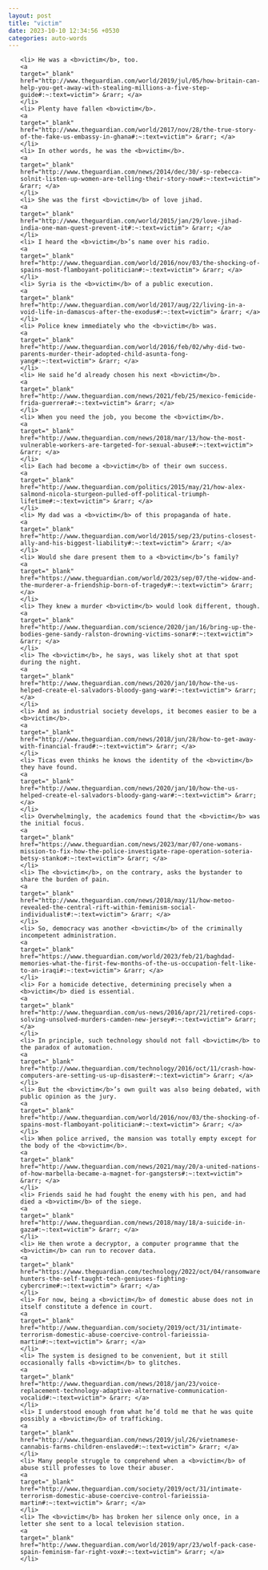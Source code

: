 ```yaml
---
layout: post
title: "victim"
date: 2023-10-10 12:34:56 +0530
categories: auto-words
---
```

<ol>

    <li> He was a <b>victim</b>, too.
    <a 
    target="_blank" 
    href="http://www.theguardian.com/world/2019/jul/05/how-britain-can-help-you-get-away-with-stealing-millions-a-five-step-guide#:~:text=victim"> &rarr; </a>
    </li>
    <li> Plenty have fallen <b>victim</b>.
    <a 
    target="_blank" 
    href="http://www.theguardian.com/world/2017/nov/28/the-true-story-of-the-fake-us-embassy-in-ghana#:~:text=victim"> &rarr; </a>
    </li>
    <li> In other words, he was the <b>victim</b>.
    <a 
    target="_blank" 
    href="http://www.theguardian.com/news/2014/dec/30/-sp-rebecca-solnit-listen-up-women-are-telling-their-story-now#:~:text=victim"> &rarr; </a>
    </li>
    <li> She was the first <b>victim</b> of love jihad.
    <a 
    target="_blank" 
    href="http://www.theguardian.com/world/2015/jan/29/love-jihad-india-one-man-quest-prevent-it#:~:text=victim"> &rarr; </a>
    </li>
    <li> I heard the <b>victim</b>’s name over his radio.
    <a 
    target="_blank" 
    href="http://www.theguardian.com/world/2016/nov/03/the-shocking-of-spains-most-flamboyant-politician#:~:text=victim"> &rarr; </a>
    </li>
    <li> Syria is the <b>victim</b> of a public execution.
    <a 
    target="_blank" 
    href="http://www.theguardian.com/world/2017/aug/22/living-in-a-void-life-in-damascus-after-the-exodus#:~:text=victim"> &rarr; </a>
    </li>
    <li> Police knew immediately who the <b>victim</b> was.
    <a 
    target="_blank" 
    href="http://www.theguardian.com/world/2016/feb/02/why-did-two-parents-murder-their-adopted-child-asunta-fong-yang#:~:text=victim"> &rarr; </a>
    </li>
    <li> He said he’d already chosen his next <b>victim</b>.
    <a 
    target="_blank" 
    href="http://www.theguardian.com/news/2021/feb/25/mexico-femicide-frida-guerrera#:~:text=victim"> &rarr; </a>
    </li>
    <li> When you need the job, you become the <b>victim</b>.
    <a 
    target="_blank" 
    href="http://www.theguardian.com/news/2018/mar/13/how-the-most-vulnerable-workers-are-targeted-for-sexual-abuse#:~:text=victim"> &rarr; </a>
    </li>
    <li> Each had become a <b>victim</b> of their own success.
    <a 
    target="_blank" 
    href="http://www.theguardian.com/politics/2015/may/21/how-alex-salmond-nicola-sturgeon-pulled-off-political-triumph-lifetime#:~:text=victim"> &rarr; </a>
    </li>
    <li> My dad was a <b>victim</b> of this propaganda of hate.
    <a 
    target="_blank" 
    href="http://www.theguardian.com/world/2015/sep/23/putins-closest-ally-and-his-biggest-liability#:~:text=victim"> &rarr; </a>
    </li>
    <li> Would she dare present them to a <b>victim</b>’s family?
    <a 
    target="_blank" 
    href="https://www.theguardian.com/world/2023/sep/07/the-widow-and-the-murderer-a-friendship-born-of-tragedy#:~:text=victim"> &rarr; </a>
    </li>
    <li> They knew a murder <b>victim</b> would look different, though.
    <a 
    target="_blank" 
    href="http://www.theguardian.com/science/2020/jan/16/bring-up-the-bodies-gene-sandy-ralston-drowning-victims-sonar#:~:text=victim"> &rarr; </a>
    </li>
    <li> The <b>victim</b>, he says, was likely shot at that spot during the night.
    <a 
    target="_blank" 
    href="http://www.theguardian.com/news/2020/jan/10/how-the-us-helped-create-el-salvadors-bloody-gang-war#:~:text=victim"> &rarr; </a>
    </li>
    <li> And as industrial society develops, it becomes easier to be a <b>victim</b>.
    <a 
    target="_blank" 
    href="http://www.theguardian.com/news/2018/jun/28/how-to-get-away-with-financial-fraud#:~:text=victim"> &rarr; </a>
    </li>
    <li> Ticas even thinks he knows the identity of the <b>victim</b> they have found.
    <a 
    target="_blank" 
    href="http://www.theguardian.com/news/2020/jan/10/how-the-us-helped-create-el-salvadors-bloody-gang-war#:~:text=victim"> &rarr; </a>
    </li>
    <li> Overwhelmingly, the academics found that the <b>victim</b> was the initial focus.
    <a 
    target="_blank" 
    href="https://www.theguardian.com/news/2023/mar/07/one-womans-mission-to-fix-how-the-police-investigate-rape-operation-soteria-betsy-stanko#:~:text=victim"> &rarr; </a>
    </li>
    <li> The <b>victim</b>, on the contrary, asks the bystander to share the burden of pain.
    <a 
    target="_blank" 
    href="http://www.theguardian.com/news/2018/may/11/how-metoo-revealed-the-central-rift-within-feminism-social-individualist#:~:text=victim"> &rarr; </a>
    </li>
    <li> So, democracy was another <b>victim</b> of the criminally incompetent administration.
    <a 
    target="_blank" 
    href="https://www.theguardian.com/world/2023/feb/21/baghdad-memories-what-the-first-few-months-of-the-us-occupation-felt-like-to-an-iraqi#:~:text=victim"> &rarr; </a>
    </li>
    <li> For a homicide detective, determining precisely when a <b>victim</b> died is essential.
    <a 
    target="_blank" 
    href="http://www.theguardian.com/us-news/2016/apr/21/retired-cops-solving-unsolved-murders-camden-new-jersey#:~:text=victim"> &rarr; </a>
    </li>
    <li> In principle, such technology should not fall <b>victim</b> to the paradox of automation.
    <a 
    target="_blank" 
    href="http://www.theguardian.com/technology/2016/oct/11/crash-how-computers-are-setting-us-up-disaster#:~:text=victim"> &rarr; </a>
    </li>
    <li> But the <b>victim</b>’s own guilt was also being debated, with public opinion as the jury.
    <a 
    target="_blank" 
    href="http://www.theguardian.com/world/2016/nov/03/the-shocking-of-spains-most-flamboyant-politician#:~:text=victim"> &rarr; </a>
    </li>
    <li> When police arrived, the mansion was totally empty except for the body of the <b>victim</b>.
    <a 
    target="_blank" 
    href="http://www.theguardian.com/news/2021/may/20/a-united-nations-of-how-marbella-became-a-magnet-for-gangsters#:~:text=victim"> &rarr; </a>
    </li>
    <li> Friends said he had fought the enemy with his pen, and had died a <b>victim</b> of the siege.
    <a 
    target="_blank" 
    href="http://www.theguardian.com/news/2018/may/18/a-suicide-in-gaza#:~:text=victim"> &rarr; </a>
    </li>
    <li> He then wrote a decryptor, a computer programme that the <b>victim</b> can run to recover data.
    <a 
    target="_blank" 
    href="https://www.theguardian.com/technology/2022/oct/04/ransomware-hunters-the-self-taught-tech-geniuses-fighting-cybercrime#:~:text=victim"> &rarr; </a>
    </li>
    <li> For now, being a <b>victim</b> of domestic abuse does not in itself constitute a defence in court.
    <a 
    target="_blank" 
    href="http://www.theguardian.com/society/2019/oct/31/intimate-terrorism-domestic-abuse-coercive-control-farieissia-martin#:~:text=victim"> &rarr; </a>
    </li>
    <li> The system is designed to be convenient, but it still occasionally falls <b>victim</b> to glitches.
    <a 
    target="_blank" 
    href="http://www.theguardian.com/news/2018/jan/23/voice-replacement-technology-adaptive-alternative-communication-vocalid#:~:text=victim"> &rarr; </a>
    </li>
    <li> I understood enough from what he’d told me that he was quite possibly a <b>victim</b> of trafficking.
    <a 
    target="_blank" 
    href="http://www.theguardian.com/news/2019/jul/26/vietnamese-cannabis-farms-children-enslaved#:~:text=victim"> &rarr; </a>
    </li>
    <li> Many people struggle to comprehend when a <b>victim</b> of abuse still professes to love their abuser.
    <a 
    target="_blank" 
    href="http://www.theguardian.com/society/2019/oct/31/intimate-terrorism-domestic-abuse-coercive-control-farieissia-martin#:~:text=victim"> &rarr; </a>
    </li>
    <li> The <b>victim</b> has broken her silence only once, in a letter she sent to a local television station.
    <a 
    target="_blank" 
    href="http://www.theguardian.com/world/2019/apr/23/wolf-pack-case-spain-feminism-far-right-vox#:~:text=victim"> &rarr; </a>
    </li>